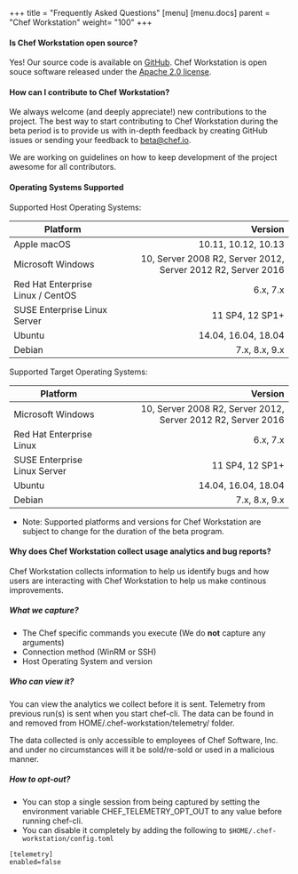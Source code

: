 +++
title = "Frequently Asked Questions"
[menu]
  [menu.docs]
    parent = "Chef Workstation"
    weight= "100"
+++


#### Is Chef Workstation open source? 

Yes! Our source code is available on [GitHub](https://github.com/chef/chef-workstation). Chef Workstation is open souce software released under the [Apache 2.0 license](https://github.com/chef/chef-workstation/blob/master/LICENSE). 

#### How can I contribute to Chef Workstation?

We always welcome (and deeply appreciate!) new contributions to the project. The best way to start contributing to Chef Workstation during the beta period is to provide us with in-depth feedback by creating GitHub issues or sending your feedback to <beta@chef.io>. 

We are working on guidelines on how to keep development of the project awesome for all contributors. 

#### Operating Systems Supported 

Supported Host Operating Systems:

| Platform                         | Version  |
| -------------                    | -----:|
| Apple macOS                      | 10.11, 10.12, 10.13|
| Microsoft Windows                | 10, Server 2008 R2, Server 2012, Server 2012 R2, Server 2016 |
| Red Hat Enterprise Linux / CentOS| 6.x, 7.x |
| SUSE Enterprise Linux Server     | 11 SP4, 12 SP1+ |
| Ubuntu                           | 14.04, 16.04, 18.04 |
| Debian                           | 7.x, 8.x, 9.x |

Supported Target Operating Systems:

| Platform                         | Version  |
| -------------                    | -----:|
| Microsoft Windows                | 10, Server 2008 R2, Server 2012, Server 2012 R2, Server 2016 |
| Red Hat Enterprise Linux         | 6.x, 7.x |
| SUSE Enterprise Linux Server     | 11 SP4, 12 SP1+ |
| Ubuntu                           | 14.04, 16.04, 18.04 |
| Debian                           | 7.x, 8.x, 9.x |

* Note: Supported platforms and versions for Chef Workstation are subject to change for the duration of the beta program. 

#### Why does Chef Workstation collect usage analytics and bug reports? 

Chef Workstation collects information to help us identify bugs and how users are interacting with Chef Workstation to help us make continous improvements.

##### What we capture? 

- The Chef specific commands you execute (We do **not** capture any arguments)
- Connection method (WinRM or SSH)
- Host Operating System and version 

##### Who can view it?

You can view the analytics we collect before it is sent. Telemetry from previous run(s) is sent when you start chef-cli. The data can be found in and removed from HOME/.chef-workstation/telemetry/ folder. 

The data collected is only accessible to employees of Chef Software, Inc. and under no circumstances will it be sold/re-sold or used in a malicious manner. 

##### How to opt-out?

- You can stop a single session from being captured by setting the environment variable CHEF_TELEMETRY_OPT_OUT to any value before running chef-cli. 
- You can disable it completely by adding the following to `$HOME/.chef-workstation/config.toml`

```
[telemetry]
enabled=false
```

